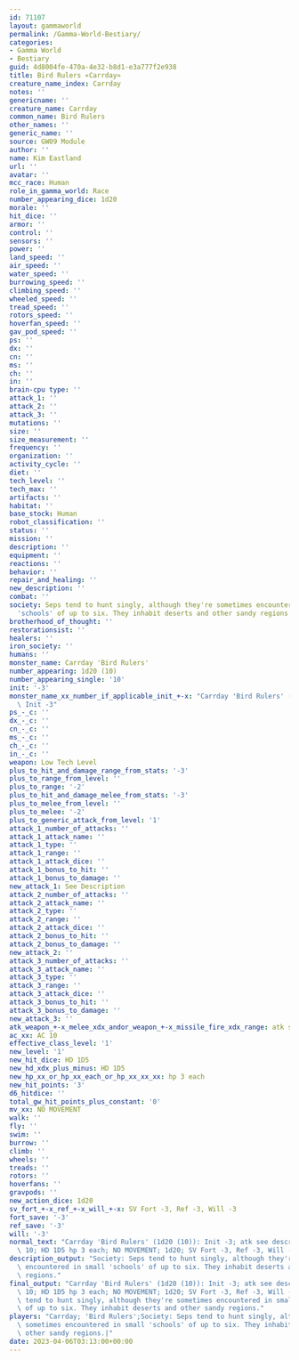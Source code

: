 ```yaml
---
id: 71107
layout: gammaworld
permalink: /Gamma-World-Bestiary/
categories:
- Gamma World
- Bestiary
guid: 4d8004fe-470a-4e32-b8d1-e3a777f2e938
title: Bird Rulers «Carrday»
creature_name_index: Carrday
notes: ''
genericname: ''
creature_name: Carrday
common_name: Bird Rulers
other_names: ''
generic_name: ''
source: GW09 Module
author: ''
name: Kim Eastland
url: ''
avatar: ''
mcc_race: Human
role_in_gamma_world: Race
number_appearing_dice: 1d20
morale: ''
hit_dice: ''
armor: ''
control: ''
sensors: ''
power: ''
land_speed: ''
air_speed: ''
water_speed: ''
burrowing_speed: ''
climbing_speed: ''
wheeled_speed: ''
tread_speed: ''
rotors_speed: ''
hoverfan_speed: ''
gav_pod_speed: ''
ps: ''
dx: ''
cn: ''
ms: ''
ch: ''
in: ''
brain-cpu type: ''
attack_1: ''
attack_2: ''
attack_3: ''
mutations: ''
size: ''
size_measurement: ''
frequency: ''
organization: ''
activity_cycle: ''
diet: ''
tech_level: ''
tech_max: ''
artifacts: ''
habitat: ''
base_stock: Human
robot_classification: ''
status: ''
mission: ''
description: ''
equipment: ''
reactions: ''
behavior: ''
repair_and_healing: ''
new_description: ''
combat: ''
society: Seps tend to hunt singly, although they're sometimes encountered in small
  'schools' of up to six. They inhabit deserts and other sandy regions.
brotherhood_of_thought: ''
restorationsist: ''
healers: ''
iron_society: ''
humans: ''
monster_name: Carrday 'Bird Rulers'
number_appearing: 1d20 (10)
number_appearing_single: '10'
init: '-3'
monster_name_xx_number_if_applicable_init_+-x: "Carrday 'Bird Rulers' (1d20 (10)):\
  \ Init -3"
ps_-_c: ''
dx_-_c: ''
cn_-_c: ''
ms_-_c: ''
ch_-_c: ''
in_-_c: ''
weapon: Low Tech Level
plus_to_hit_and_damage_range_from_stats: '-3'
plus_to_range_from_level: ''
plus_to_range: '-2'
plus_to_hit_and_damage_melee_from_stats: '-3'
plus_to_melee_from_level: ''
plus_to_melee: '-2'
plus_to_generic_attack_from_level: '1'
attack_1_number_of_attacks: ''
attack_1_attack_name: ''
attack_1_type: ''
attack_1_range: ''
attack_1_attack_dice: ''
attack_1_bonus_to_hit: ''
attack_1_bonus_to_damage: ''
new_attack_1: See Description
attack_2_number_of_attacks: ''
attack_2_attack_name: ''
attack_2_type: ''
attack_2_range: ''
attack_2_attack_dice: ''
attack_2_bonus_to_hit: ''
attack_2_bonus_to_damage: ''
new_attack_2: ''
attack_3_number_of_attacks: ''
attack_3_attack_name: ''
attack_3_type: ''
attack_3_range: ''
attack_3_attack_dice: ''
attack_3_bonus_to_hit: ''
attack_3_bonus_to_damage: ''
new_attack_3: ''
atk_weapon_+-x_melee_xdx_andor_weapon_+-x_missile_fire_xdx_range: atk see description
ac_xx: AC 10
effective_class_level: '1'
new_level: '1'
new_hit_dice: HD 1D5
new_hd_xdx_plus_minus: HD 1D5
new_hp_xx_or_hp_xx_each_or_hp_xx_xx_xx: hp 3 each
new_hit_points: '3'
d6_hitdice: ''
total_gw_hit_points_plus_constant: '0'
mv_xx: NO MOVEMENT
walk: ''
fly: ''
swim: ''
burrow: ''
climb: ''
wheels: ''
treads: ''
rotors: ''
hoverfans: ''
gravpods: ''
new_action_dice: 1d20
sv_fort_+-x_ref_+-x_will_+-x: SV Fort -3, Ref -3, Will -3
fort_save: '-3'
ref_save: '-3'
will: '-3'
normal_text: "Carrday 'Bird Rulers' (1d20 (10)): Init -3; atk see description; AC\
  \ 10; HD 1D5 hp 3 each; NO MOVEMENT; 1d20; SV Fort -3, Ref -3, Will -3"
description_output: "Society: Seps tend to hunt singly, although they're sometimes\
  \ encountered in small 'schools' of up to six. They inhabit deserts and other sandy\
  \ regions."
final_output: "Carrday 'Bird Rulers' (1d20 (10)): Init -3; atk see description; AC\
  \ 10; HD 1D5 hp 3 each; NO MOVEMENT; 1d20; SV Fort -3, Ref -3, Will -3Society: Seps\
  \ tend to hunt singly, although they're sometimes encountered in small 'schools'\
  \ of up to six. They inhabit deserts and other sandy regions."
players: "Carrday; 'Bird Rulers';Society: Seps tend to hunt singly, although they're\
  \ sometimes encountered in small 'schools' of up to six. They inhabit deserts and\
  \ other sandy regions.|"
date: 2023-04-06T03:13:00+00:00
---
```

</br>